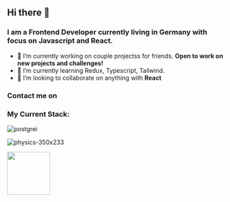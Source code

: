 ### <h2> Hi there 👋 </h2>

<h3> I am a Frontend Developer currently living in Germany with focus on Javascript and React. </h3>


<!--
**Mileristov/mileristov** is a ✨ _special_ ✨ repository because its `README.md` (this file) appears on your GitHub profile.

Here are some ideas to get you started:
-->

- 🔭 I’m currently working on couple projectss for friends. <b> Open to work on new projects and challenges! </b>
- 🌱 I’m currently learning Redux, Typescript, Tailwind.
- 👯 I’m looking to collaborate on anything with <b> React </b>


<h3> Contact me on </h3>


<h3> My Current Stack: </h3>

![postgrei](https://user-images.githubusercontent.com/98973604/191025773-d408f43c-bc50-4a4f-8fcb-b1e8101401f2.png)

![physics-350x233](https://user-images.githubusercontent.com/98973604/191066692-69eaf143-ef3a-42a8-8a68-fe4ff484637a.png)

<img src="https://your-image-url.type" width="100" height="100">
